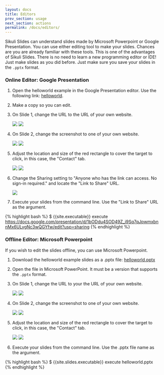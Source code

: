 ```yaml
---
layout: docs
title: Editors
prev_section: usage
next_section: actions
permalink: /docs/editors/
---
```


Sikuli Slides can understand slides made by Microsoft Powerpoint or Google Presentation. You can use either editing tool to make your slides.  Chances are you are already familiar with these tools. This is one of the  advantages of Sikuli Slides. There is no need to learn a new programming editor or IDE! Just make slides as you did before. Just make sure you save your slides in the `.pptx` format.

### Online Editor: Google Presentation 

1. Open the helloworld example in the Google Presentation editor. Use the following link: [helloworld](https://docs.google.com/presentation/d/1w48gExh5oLIT0J8xYXR1RxpqTrZTXJC8OR4UXxShTQ8/edit?usp=sharing).	
2. Make a copy so you can edit.
3. On Slide 1, change the URL to the URL of your own website.

   <img src="/img/gdrive_slide1.png"  class="half img-polaroid"/>
   <img src="/img/gdrive_change_url.png"  class="half img-polaroid"/>

4. On Slide 2, change the screenshot to one of your own website. 

   <img src="/img/gdrive_slide2.png"  class="half img-polaroid"/>
   <img src="/img/gdrive_change_screenshot.png"  class="half img-polaroid"/>

5. Adjust the location and size of the red rectangle to cover the target
   to click, in this case, the "Contact" tab.

   <img src="/img/gdrive_change_screenshot.png"  class="half img-polaroid"/>
   <img src="/img/gdrive_adjust_box.png"  class="half img-polaroid"/>

6. Change the Sharing setting to "Anyone who has the link can access. No sign-in required." and locate the "Link to Share" URL.

   <img src="/img/gdrive_link_to_share.png"  class="half img-polaroid"/>

7. Execute your slides from the command line. Use the "Link to Share" URL as the argument.

{% highlight bash %}
$ {{site.executable}} execute https://docs.google.com/presentation/d/1bODdu4SOD49Z_i9Sq7qJpwmxbnnMx6ULvgNc3wQGYfw/edit?usp=sharing
{% endhighlight %}


### Offline Editor: Microsoft Powerpoint

If you wish to edit the slides offline, you can use Microsoft Powerpoint.

1. Download the helloworld example slides as a .pptx file: [helloworld.pptx](https://docs.google.com/feeds/download/presentations/Export?id=1w48gExh5oLIT0J8xYXR1RxpqTrZTXJC8OR4UXxShTQ8&&exportFormat=pptx)
2. Open the file in Microsoft PowerPoint. It must be a version that supports the `.pptx` format.
3. On Slide 1, change the URL to your the URL of your own website.

   <img class="half img-polaroid" src="/img/powerpoint_slide1.png"/>
   <img class="half img-polaroid" src="/img/powerpoint_change_url.png"/>

4. On Slide 2, change the screenshot to one of your own website. 

   <img class="half img-polaroid" src="/img/powerpoint_slide2.png"/>
   <img class="half img-polaroid" src="/img/powerpoint_change_screenshot.png"/>

5. Adjust the location and size of the red rectangle to cover the target
   to click, in this case, the "Contact" tab.

   <img class="half img-polaroid" src="/img/powerpoint_change_screenshot.png"/>
   <img class="half img-polaroid" src="/img/powerpoint_adjust_box.png"/>

6. Execute your slides from the command line. Use the .pptx file name as the argument.

{% highlight bash %}
$ {{site.slides.executable}} execute helloworld.pptx 
{% endhighlight %}


